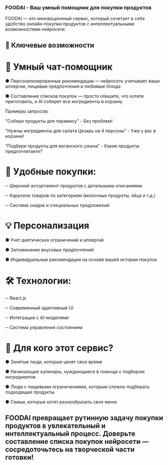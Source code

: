 ### FOODAI - Ваш умный помощник для покупки продуктов

FOODAI — это инновационный сервис, который сочетает в себе удобство онлайн-покупки продуктов с интеллектуальными возможностями нейросети.

## 🚀 Ключевые возможности

# 🤖 Умный чат-помощник

● Персонализированные рекомендации — нейросеть учитывает ваши аллергии, пищевые предпочтения и любимые блюда

● Составление списков покупок — просто опишите, что хотите приготовить, и AI соберет все ингредиенты в корзину

Примеры запросов:

"Собери продукты для тирамису" - Без проблем!

"Нужны ингредиенты для салата Цезарь на 4 персоны" - Уже у вас в корзине!

"Подбери продукты для веганского ужина" - Какие продукты предпочтитаете?

# 🛒 Удобные покупки:

─ Широкий ассортимент продуктов с детальными описаниями

─ Карусели товаров по категориям (молочные продукты, яйца и т.д.)

─ Система скидок и специальных предложений

# 💡 Персонализация

● Учет диетических ограничений и аллергий

● Запоминание вкусовых предпочтений

● Индивидуальные рекомендации на основе вашей истории покупок

# 🛠 Технологии:

─ React.js

─ Современный адаптивный UI

─ Интеграция с AI-моделями

─ Система управления состоянием

# 🎯 Для кого этот сервис?

● Занятые люди, которые ценят свое время

● Начинающие кулинары, нуждающиеся в помощи с подбором ингредиентов

● Люди с пищевыми ограничениями, которым сложно подбирать подходящие продукты

● Семьи, которые хотят разнообразить свое меню

## FOODAI превращает рутинную задачу покупки продуктов в увлекательный и интеллектуальный процесс. Доверьте составление списка покупок нейросети — сосредоточьтесь на творческой части готовки!


